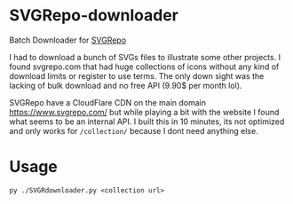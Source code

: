 # SVGRepo-downloader
Batch Downloader for [SVGRepo](https://www.svgrepo.com)

I had to download a bunch of SVGs files to illustrate some other projects.
I found svgrepo.com that had huge collections of icons without any kind of download limits or register to use terms.
The only down sight was the lacking of bulk download and no free API (9.90$ per month lol).

SVGRepo have a CloudFlare CDN on the main domain https://www.svgrepo.com/ but while playing a bit with the website I found what seems to be an internal API.
I built this in 10 minutes, its not optimized and only works for `/collection/` because I dont need anything else.

# Usage
`py ./SVGRdownloader.py <collection url>`